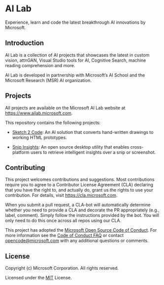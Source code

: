 # AI Lab

Experience, learn and code the latest breakthrough AI innovations by Microsoft.

## Introduction

AI Lab is a collection of AI projects that showcases the latest in custom vision, attnGAN, Visual
Studio tools for AI, Cognitive Search, machine reading comprehension and more.

AI Lab is developed in partnership with Microsoft’s AI School and the Microsoft Research (MSR) AI
organization.

## Projects

All projects are available on the Microsoft AI Lab website at https://www.ailab.microsoft.com.

This repository contains the following projects:

- [Sketch 2 Code](https://github.com/Microsoft/ailab/tree/master/Sketch2Code): An AI solution that
converts hand-written drawings to working HTML prototypes.

- [Snip Insights](https://github.com/Microsoft/ailab/tree/master/Snip-Insights): An open source
desktop utility that enables cross-platform users to retrieve intelligent insights over a snip or
screenshot.

## Contributing

This project welcomes contributions and suggestions.  Most contributions require you to agree to a
Contributor License Agreement (CLA) declaring that you have the right to, and actually do, grant us
the rights to use your contribution. For details, visit https://cla.microsoft.com.

When you submit a pull request, a CLA-bot will automatically determine whether you need to provide
a CLA and decorate the PR appropriately (e.g., label, comment). Simply follow the instructions
provided by the bot. You will only need to do this once across all repos using our CLA.

This project has adopted the [Microsoft Open Source Code of Conduct](https://opensource.microsoft.com/codeofconduct/).
For more information see the [Code of Conduct FAQ](https://opensource.microsoft.com/codeofconduct/faq/) or
contact [opencode@microsoft.com](mailto:opencode@microsoft.com) with any additional questions or comments.

## License

Copyright (c) Microsoft Corporation. All rights reserved.

Licensed under the [MIT](LICENSE) License.
